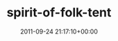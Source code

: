 ---
title:		"spirit-of-folk-tent"
type:		"photos"
mediatype:		"upload"
location:		"TBC"
date:		"2011-09-24 21:17:10+00:00"
album:		"events"
filename:		"spirit-of-folk-tent.md"
series:		""
cl_public_id:		"events/spirit-of-folk-tent"
cl_version:		1497002642
format:		"tiff"
bytes:		4468508
width:		2560
height:		1440
colours:
- "#262626"
- "#7A7A7A"
- "#6F6F6E"
exposure_mode:		"Manual"
program:		"Manual"
aperture:		"1.8"
focal_length:		"35.0 mm"
iso:		"2000"
shutter_speed:		"1/13"
metering:		"Center-weighted average"
flash:		"Off, Did not fire"
white_balance:		"Custom"
colour_temp:		"3650"
has_crop:		"false"
orientation:		"Horizontal (normal)"
camera_model:		"NIKON D7000"
lens_info:		"35mm f/1.8"
artist:		"Matt Finucane"
x_resolution:		"300"
y_resolution:		"300"
---